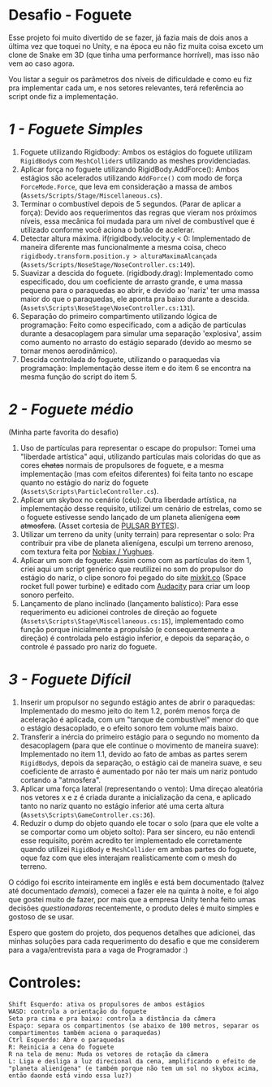 # Desafio - Foguete

Esse projeto foi muito divertido de se fazer, já fazia mais de dois anos a última vez que toquei no Unity, e na época eu não fiz muita coisa exceto um clone de Snake em 3D (que tinha uma performance horrível), mas isso não vem ao caso agora.

Vou listar a seguir os parâmetros dos níveis de dificuldade e como eu fiz pra implementar cada um, e nos setores relevantes, terá referência ao script onde fiz a implementação.

# *1 - Foguete Simples*
  1. Foguete utilizando Rigidbody: Ambos os estágios do foguete utilizam `RigidBody`s com `MeshCollider`s utilizando as meshes providenciadas.
  2. Aplicar força no foguete utilizando RigidBody.AddForce(): Ambos estágios são acelerados utilizando `AddForce()` com modo de força `ForceMode.Force`, que leva em consideração a massa de ambos (`Assets/Scripts/Stage/Miscellaneous.cs`).
  3. Terminar o combustível depois de 5 segundos. (Parar de aplicar a força): Devido aos requerimentos das regras que vieram nos próximos níveis, essa mecânica foi mudada para um nível de combustível que é utilizado conforme você aciona o botão de acelerar.
  4. Detectar altura máxima. if(rigidbody.velocity.y < 0: Implementado de maneira diferente mas funcionalmente a mesma coisa, checo `rigidbody.transform.position.y > alturaMaximaAlcançada` (`Assets/Scripts/NoseStage/NoseController.cs:149`).
  5. Suavizar a descida do foguete. (rigidbody.drag): Implementado como especificado, dou um coeficiente de arrasto grande, e uma massa pequena para o paraquedas ao abrir, e devido ao 'nariz' ter uma massa maior do que o paraquedas, ele aponta pra baixo durante a descida. (`Assets\Scripts\NoseStage\NoseController.cs:131`).
  6. Separação do primeiro compartimento utilizando lógica de programação: Feito como especificado, com a adição de partículas durante a desacoplagem para simular uma separação 'explosiva', assim como aumento no arrasto do estágio separado (devido ao mesmo se tornar menos aerodinâmico).
  7. Descida controlada do foguete, utilizando o paraquedas via programação: Implementação desse item e do item 6 se encontra na mesma função do script do item 5.

# *2 - Foguete médio*
  (Minha parte favorita do desafio)
  1. Uso de partículas para representar o escape do propulsor: Tomei uma "liberdade artística" aqui, utilizando partículas mais coloridas do que as cores ~~chatas~~ normais de propulsores de foguete, e a mesma implementação (mas com efeitos diferentes) foi feita tanto no escape quanto no estágio do nariz do foguete (`Assets\Scripts\ParticleController.cs`).
  2. Aplicar um skybox no cenário (céu): Outra liberdade artística, na implementação desse requisito, utilizei um cenário de estrelas, como se o foguete estivesse sendo lançado de um planeta alienígena ~~com atmosfera~~. (Asset cortesia de [PULSAR BYTES](https://assetstore.unity.com/packages/2d/textures-materials/sky/starfield-skybox-92717)).
  3. Utilizar um terreno da unity (unity terrain) para representar o solo: Pra contribuir pra vibe de planeta alienígena, esculpi um terreno arenoso, com textura feita por [Nobiax / Yughues](https://assetstore.unity.com/packages/2d/textures-materials/floors/yughues-free-sand-materials-12964).
  4. Aplicar um som de foguete: Assim como com as partículas do item 1, criei aqui um script genérico que reutilizei no som do propulsor do estágio do nariz, o clipe sonoro foi pegado do site [mixkit.co](https://mixkit.co/free-sound-effects/rocket/) (Space rocket full power turbine) e editado com [Audacity](https://www.audacityteam.org/) para criar um loop sonoro perfeito.
  5. Lançamento de plano inclinado (lançamento balístico): Para esse requerimento eu adicionei controles de direção ao foguete (`Assets\Scripts\Stage\Miscellaneous.cs:15`), implementado como função porque inicialmente a propulsão (e consequentemente a direção) é controlada pelo estágio inferior, e depois da separação, o controle é passado pro nariz do foguete.

# *3 - Foguete Difícil*
  1. Inserir um propulsor no segundo estágio antes de abrir o paraquedas: Implementado do mesmo jeito do item 1.2, porém menos força de aceleração é aplicada, com um "tanque de combustível" menor do que o estágio desacoplado, e o efeito sonoro tem volume mais baixo.
  2. Transferir a inércia do primeiro estágio para o segundo no momento da desacoplagem (para que ele continue o movimento de maneira suave): Implementado no item 1.1, devido ao fato de ambas as partes serem `RigidBody`s, depois da separação, o estágio cai de maneira suave, e seu coeficiente de arrasto é aumentado por não ter mais um nariz pontudo cortando a "atmosfera".
  3. Aplicar uma força lateral (representando o vento): Uma direçao aleatória nos vetores x e z é criada durante a inicialização da cena, e aplicado tanto no nariz quanto no estágio inferior até uma certa altura (`Assets\Scripts\GameController.cs:36`).
  4. Reduzir o dump do objeto quando ele tocar o solo (para que ele volte a se comportar como um objeto solto): Para ser sincero, eu não entendi esse requisito, porém acredito ter implementado ele corretamente quando utilizei `RigidBody` e `MeshCollider` em ambas partes do foguete, oque faz com que eles interajam realisticamente com o mesh do terreno.

O código foi escrito inteiramente em inglês e está bem documentado (talvez até documentado *demais*), comecei a fazer ele na quinta à noite, e foi algo que gostei muito de fazer, por mais que a empresa Unity tenha feito umas decisões *questionadoras* recentemente, o produto deles é muito simples e gostoso de se usar.

Espero que gostem do projeto, dos pequenos detalhes que adicionei, das minhas soluções para cada requerimento do desafio e que me considerem para a vaga/entrevista para a vaga de Programador :)

# Controles:
    Shift Esquerdo: ativa os propulsores de ambos estágios
    WASD: controla a orientação do foguete
    Seta pra cima e pra baixo: controla a distância da câmera
    Espaço: separa os compartimentos (se abaixo de 100 metros, separar os compartimentos também aciona o paraquedas)
    Ctrl Esquerdo: Abre o paraquedas
    R: Reinicia a cena do foguete
    R na tela de menu: Muda os vetores de rotação da câmera
    L: Liga e desliga a luz direcional da cena, amplificando o efeito de "planeta alienígena" (e também porque não tem um sol no skybox acima, então daonde está vindo essa luz?) 
